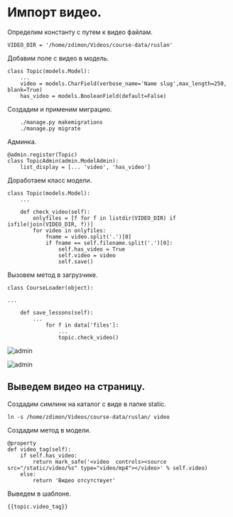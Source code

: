 # Импорт видео.
    
Определим константу с путем к видео файлам.

    VIDEO_DIR = '/home/zdimon/Videos/course-data/ruslan'

Добавим поле с видео в модель.

    class Topic(models.Model):
        ...
        video = models.CharField(verbose_name='Name slug',max_length=250, blank=True)
        has_video = models.BooleanField(default=False)

Создадим и применим миграцию.

        ./manage.py makemigrations
        ./manage.py migrate

Админка.

    @admin.register(Topic)
    class TopicAdmin(admin.ModelAdmin):
        list_display = [... 'video', 'has_video']

Доработаем класс модели.


    class Topic(models.Model):
        ...

        def check_video(self):
            onlyfiles = [f for f in listdir(VIDEO_DIR) if isfile(join(VIDEO_DIR, f))]
            for video in onlyfiles:
                fname = video.split('.')[0]
                if fname == self.filename.split('.')[0]:
                    self.has_video = True
                    self.video = video
                    self.save()

Вызовем метод в загрузчике.

    class CourseLoader(object):

    ...

        def save_lessons(self):
            ...
                for f in data['files']:
                    ...
                    topic.check_video()

![admin]({path-to-subject}/images/1.png)

![admin]({path-to-subject}/images/2.png)

## Выведем видео на страницу.

Создадим симлинк на каталог с виде в папке static.

    ln -s /home/zdimon/Videos/course-data/ruslan/ video


Создадим метод в модели.

    @property
    def video_tag(self):
        if self.has_video:
            return mark_safe('<video  controls><source src="/static/video/%s" type="video/mp4"></video>' % self.video)
        else:
            return 'Видео отсутствует'

Выведем в шаблоне.

    {{topic.video_tag}}